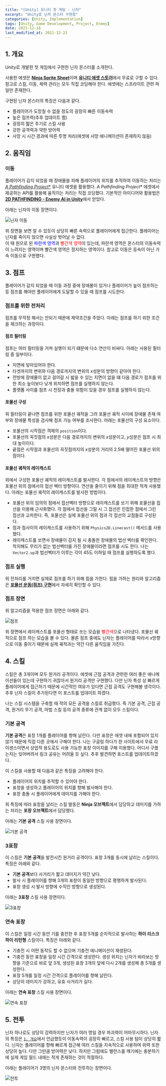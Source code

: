 ```yaml
---
title: "[Unity] 유니티 첫 게임 - 닌자"
excerpt: "Unity로 닌자 몬스터 구현함"
categories: [Unity, Implementation]
tags: [Unity, Game Development, Project, Enemy]
date: 2021-12-16
last_modified_at: 2021-12-23
---
```


## 1. 개요

Unity로 개발한 첫 게임에서 구현한 닌자 몬스터를 소개한다.  

사용한 에셋은 [**Ninja Sprite Sheet**](https://assetstore.unity.com/packages/2d/characters/ninja-sprite-sheet-free-93901)이며 [**유니티 에셋 스토어**](https://assetstore.unity.com/)에서 무료로 구할 수 있다.  
참고로 스킬, 이동, 체력 관리는 모두 직접 코딩해야 한다. 에셋에는 스프라이트 관련 파일만 존재한다.

구현된 닌자 몬스터의 특징은 다음과 같다.

* 플레이어가 도망칠 수 없을 정도의 굉장히 빠른 이동속력
* 높은 점프력(추후 업데이트 함)
* 굉장히 짧은 주기로 스킬 사용
* 강한 공격력과 약한 방어력
* 사망 시 시간 경과에 따른 투명 처리(에셋에 사망 애니메이션이 존재하지 않음)


## 2. 움직임

### 이동

플레이어가 감지 되었을 때 장애물을 피해 플레이어의 위치를 추적하여 이동하는 처리는 [**A* Pathfinding Project**](https://arongranberg.com/astar/) 유니티 에셋을 활용했다. **A* Pathfinding Project** 에셋에서 제공하는 API를 활용해 움직이는 처리는 직접 코딩했다. 기본적인 아이디어와 활용법은 [**2D PATHFINDING - Enemy AI in Unity**](https://youtu.be/jvtFUfJ6CP8)에서 얻었다.

아래는 닌자의 이동 장면이다.

![닌자 이동](/assets/images/unity-my-first-game/first-game-ninja(5).webp)

위 장면을 보면 알 수 있듯이 상당히 빠른 속력으로 플레이어에게 접근한다. 플레이어는 닌자를 죽이지 않으면 사실상 벗어날 수 없다.  
이 때 원으로 된 <span style="color:blue">파란색 영역</span>과 <span style="color:red">빨간색 영역</span>이 있는데, 파란색 영역은 몬스터의 이동속력이 느려지는 영역이며 빨간색 영역은 정지하는 영역이다. 참고로 이동은 등속이 아닌 가속 이동으로 구현했다.


## 3. 점프

플레이어가 감지 되었을 때 이동 과정 중에 장애물이 있거나 플레이어가 높이 점프하는 등 점프를 해야만 플레이어에게 도달할 수 있을 때 점프를 시도한다.

### 점프를 위한 전처리

점프를 무작정 해서는 안되기 때문에 제약조건을 주었다. 아래는 점프를 하기 위한 조건을 체크하는 과정이다.  

#### 점프 필터링

점프는 여러 필터링을 거쳐 실행이 되기 떄문에 다소 연산이 비싸다. 아래는 사용된 필터링 중 일부이다.  

* 지면에 닿아있어야 한다.  
* 타겟까지의 변위와 다음 경로까지의 변위의 $x$성분의 방향이 같아야 한다.
* 전방에 장애물이 없고 걸어갈 시 밟을 수 있는 지면이 없을 떄 다음 경로가 점프를 위한 최소 높이보다 낮게 위치하면 점프를 실행하지 않는다.
* 플랫폼 사이를 점프 시 천장과 충돌 위험이 있을 경우 점프를 실행하지 않는다.

#### 포물선 구성

위 필터링이 끝나면 점프를 위한 포물선 궤적을 그려 포물선 궤적 사이에 장애물 존재 여부와 장애물 특성을 검사해 점프 가능 여부를 조사한다. 아래는 포물선의 구성 요소이다. 

* 포물선의 시작점은 객체의 `position`이다.
* 포물선의 꼭짓점의 $x$성분은 다음 경로까지의 변위의 $x$성분이고, $y$성분은 점프 시 최대 높이이다.  
*  끝점은 시작점과 포물선의 꼭짓점까지의 $x$성분의 거리의 2.5배 떨어진 포물선 위의 점이다.

#### 포물선 궤적의 레이캐스트

위에서 구성한 포물선 궤적의 레이캐스트를 발사한다. 각 점에서의 레이캐스트의 방향은 포물선 위의 점에서의 접선 벡터 방향이다. 연산을 줄이기 위해 점을 최대한 적게 사용했다. 아래는 포물선 궤적의 레이캐스트를 발사한 방법이다.

* 포물선 위의 임의의 점에서 접선벡터 방향으로 레이캐스트를 쏘기 위해 포물선을 접선을 이용해 근사화했다. 각 점에서 접선을 그릴 시 그 접선은 인접한 점에서 그린 접선과 교차한다. 즉, 포물선은 실제 포물선 위의 점과 각 접선의 교점들로 구성된다.
* 점과 점사이의 레이캐스트를 사용하기 위해 `Physics2D.Linecast()` 메서드를 사용했다.  
* 레이캐스트를 쏘면서 장애물이 감지 될 시 충돌한 장애물의 법선 벡터를 확인한다. 착지해도 무리가 없는 법선벡터를 가진 장애물이라면 점프를 시도 한다. 나는 `Vector2.up`과 법선벡터가 이루는 각이 45도 이하일 때 점프를 실행하도록 했다.

### 점프 실행

위 전처리를 거치면 실제로 점프를 하기 위해 힘을 가한다. 힘을 가하는 원리와 알고리즘은 [**포물선 운동(점프) 구현**](https://kgmslem.github.io/unity%20algorithm/unity-projectile-motion/)에서 자세히 확인할 수 있다.

### 점프 장면

위 알고리즘을 적용한 점프 장면은 아래와 같다.  

![점프](/assets/images/unity-my-first-game/first-game-ninja(6).webp)

위 장면에서 레이캐스트를 포물선 형태로 쏘는 모습을 <span style="color:red">빨간색</span>으로 나타냈다. 포물선 궤적으로 점프 하는 모습을 볼 수 있다. 몰론 점프 중에도 닌자는 플레이어를 따라서 $x$방향으로 이동 중이기 때문에 실제 궤적과는 약간 다른 움직임을 가진다.  

## 4. 스킬

스킬은 총 3개이며 모두 원거리 공격이다. 에셋에 근접 공격과 관련한 여러 좋은 애니메이션들이 있는데 구현하기 귀찮아서 원거리 공격만 구현했다. 다만 닌자 특성 상 빠르게 플레이어에게 접근하기 때문에 시간적인 여유가 있다면 근접 공격도 구현해볼 생각이다. 추후 닌자 스킬이 추가된다면 이 포스트를 업데이트 하겠다.

나는 스킬 시스템을 구축할 때 적의 모든 공격을 스킬로 취급했다. 즉 기본 공격, 근접 공격, 원거리 무기 공격, 마법 스킬 등의 공격 종류에 관계 없이 모두 스킬이다.

### 기본 공격

**기본 공격**은 표창 1개를 플레이어를 향해 날린다. 다만 표창은 에셋 내에 포함되어 있지 않기 때문에 직접 다른 곳에서 구해야 한다. 나는 구글링 하다가 한 사이트에서 무료 라이센스이면서 상업적 용도로도 사용 가능한 표창 이미지를 구해 이용했다. 어디서 구했는지는 잊어버려서 링크 공유는 어려울 듯 싶다. 추후 발견하면 포스트를 업데이트하겠다.

이 스킬을 사용할 때 다음과 같은 특징을 고려해야 한다.

* 플레이어의 위치를 추적할 수 있어야 한다.
* 표창을 생성하고 플레이어의 위치를 향해 발사해야 한다.
* 표창 충돌 시 플레이어에게 데미지를 가해야 한다.

위 특징에 따라 표창을 날리는 스킬 발동은 **Ninja 오브젝트**에서 담당하고 데미지를 가하는 처리는 **포창 오브젝트**에서 담당했다.

아래는 **기본 공격** 스킬 사용 장면이다.

![기본 공격](/assets/images/unity-my-first-game/first-game-ninja(1).webp)


### 3표창

이 스킬은 **기본 공격**을 발전시킨 원거리 공격이다. 표창 3개를 동시에 날리는 스킬이다. 특징은 아래와 같다.  

* **기본 공격**보다 사거리가 짧고 데미지가 약간 낮다.
* 발사 시 플레이어를 향해 3개의 표창이 동일한 방향으로 평행하게 발사된다.
* 표창 생성 시 발사 방향에 수직인 방향으로 생성된다.

아래는 **3표창** 스킬 사용 장면이다.

![3표창](/assets/images/unity-my-first-game/first-game-ninja(2).webp)


### 연속 표창

이 스킬은 일정 시간 동안 기를 충전한 후 표창 5개를 순차적으로 발사하는 **하이 리스크 하이 리턴형** 스킬이다. 특징은 아래와 같다. 

* 기충전 시 어떤 동작도 할 수 없으며 기충전 애니메이션이 재생된다.
* 기충전 동안 표창을 일정 시간 간격으로 생성한다. 생성 위치는 닌자가 바라보는 방향을 기준으로 바로 앞 3개, 생성된 표창 3개의 앞에 다시 2개를 생성해 총 5개를 생성한다.
* 표창 5개를 일정 시간 간격으로 플레이어를 향해 날린다.
* 상당히 데미지가 강하고, 유효 사거리가 길다.

아래는 **연속 표창** 스킬 사용 장면이다.

![연속 표창](/assets/images/unity-my-first-game/first-game-ninja(3).webp)


## 5. 전투

닌자 하나로도 상당히 강력하지만 닌자가 여러 명일 경우 파괴력이 어마무시하다. 닌자의 특징은 [`1. 개요`](#1-개요)에서 언급했듯이 이동속력이 굉장히 빠르고, 스킬 사용 텀이 상당히 짧다. 닌자는 플레이어를 향해 빠르게 접근해 여러 스킬을 지속적으로 사용하며 위력 또한 상당히 높다. 다만 그만큼 방어력은 낮다. 하지만 그럼에도 밸런스를 깨기에는 충분하기에 실제 게임 필드 내에는 적게 존재하는 것이 적절하다.

아래는 플레이어가 3명의 닌자 몬스터와 전투하는 장면이다.

![전투](/assets/images/unity-my-first-game/first-game-ninja(4).webp)